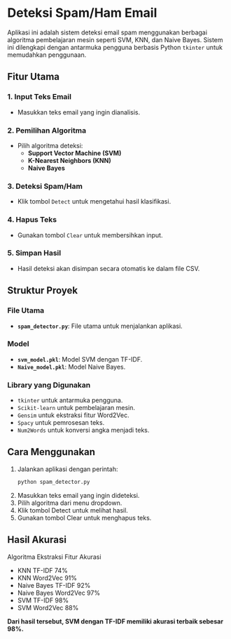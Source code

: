 # Deteksi Spam/Ham Email

Aplikasi ini adalah sistem deteksi email spam menggunakan berbagai algoritma pembelajaran mesin seperti SVM, KNN, dan Naive Bayes. Sistem ini dilengkapi dengan antarmuka pengguna berbasis Python `tkinter` untuk memudahkan penggunaan.

## Fitur Utama

### 1. Input Teks Email
- Masukkan teks email yang ingin dianalisis.

### 2. Pemilihan Algoritma
- Pilih algoritma deteksi:
  - **Support Vector Machine (SVM)**
  - **K-Nearest Neighbors (KNN)**
  - **Naive Bayes**

### 3. Deteksi Spam/Ham
- Klik tombol `Detect` untuk mengetahui hasil klasifikasi.

### 4. Hapus Teks
- Gunakan tombol `Clear` untuk membersihkan input.

### 5. Simpan Hasil
- Hasil deteksi akan disimpan secara otomatis ke dalam file CSV.

## Struktur Proyek

### File Utama
- **`spam_detector.py`**: File utama untuk menjalankan aplikasi.

### Model
- **`svm_model.pkl`**: Model SVM dengan TF-IDF.
- **`Naive_model.pkl`**: Model Naive Bayes.

### Library yang Digunakan
- `tkinter` untuk antarmuka pengguna.
- `Scikit-learn` untuk pembelajaran mesin.
- `Gensim` untuk ekstraksi fitur Word2Vec.
- `Spacy` untuk pemrosesan teks.
- `Num2Words` untuk konversi angka menjadi teks.

## Cara Menggunakan

1. Jalankan aplikasi dengan perintah:
   ```bash
   python spam_detector.py

2. Masukkan teks email yang ingin dideteksi.
3. Pilih algoritma dari menu dropdown.
4. Klik tombol Detect untuk melihat hasil.
5. Gunakan tombol Clear untuk menghapus teks.

## Hasil Akurasi
Algoritma	Ekstraksi Fitur	Akurasi
- KNN	TF-IDF	74%
- KNN	Word2Vec	91%
- Naive Bayes	TF-IDF	92%
- Naive Bayes	Word2Vec	97%
- SVM	TF-IDF	98%
- SVM	Word2Vec	88%

**Dari hasil tersebut, SVM dengan TF-IDF memiliki akurasi terbaik sebesar 98%.**
